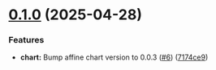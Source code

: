 # [0.1.0](https://github.com/gregkonush/charts/compare/v0.0.0...v0.1.0) (2025-04-28)


### Features

* **chart:** Bump affine chart version to 0.0.3 ([#6](https://github.com/gregkonush/charts/issues/6)) ([7174ce9](https://github.com/gregkonush/charts/commit/7174ce901f3c65468beef5e107132bdbde2d6a4a))
